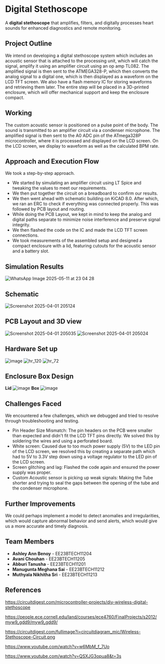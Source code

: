 # Digital Stethoscope  
A **digital stethoscope** that amplifies, filters, and digitally processes heart sounds for enhanced diagnostics and remote monitoring.  
## Project Outline
We intend on developing a digital stethoscope system which includes an acoustic sensor that is attached to the processing unit, which will catch the signal, amplify it using an amplifier circuit using an op amp TL082.
The amplified signal is then sent to the ATMEGA328-P, which then converts the analog signal to a digital one, which is then displayed as a waveform on the LCD TFT screen. We also have a flash memory IC for storing waveforms and retrieving them later.  The entire step will be placed in a 3D-printed enclosure, which will offer mechanical support and keep the enclosure compact.
## Working
The custom acoustic sensor is positioned on a pulse point of the body.
The sound is transmitted to an amplifier circuit via a condenser microphone. 
The amplified signal is then sent to the A0 ADC pin of the  ATmega328P microcontroller, where it is processed and displayed on the LCD screen.
On the LCD screen, we display to waveform as well as the calculated BPM rate.
## Approach and Execution Flow
We took a step-by-step approach.
- We started by simulating an amplifier circuit using LT Spice and tweaking the values to meet our requirements.
- We then put together the circuit on a breadboard to confirm our results.
- We then went ahead with schematic building on KiCAD 8.0. After which, we ran an ERC to check if everything was connected properly. This was followed by PCB layout and routing.
- While doing the PCB Layout, we kept in mind to keep the analog and digital paths separate to minimize noise interference and preserve signal integrity.
- We then flashed the code on the IC and  made the LCD TFT screen connections.
- We took measurements of the assembled setup and designed a compact enclosure with a lid, featuring cutouts for the acoustic sensor and a battery slot.

## Simulation Results
![WhatsApp Image 2025-05-11 at 23 04 28](https://github.com/user-attachments/assets/676283ac-7c9b-4407-b349-a52547164ac3)

## Schematic
![Screenshot 2025-04-01 205124](https://github.com/user-attachments/assets/3de2b7ae-8619-4d17-8622-c52183fbfa94)
## PCB Layout and 3D view
![Screenshot 2025-04-01 205035](https://github.com/user-attachments/assets/310cc9ef-4899-44aa-a6ba-efcdcc17590b)
![Screenshot 2025-04-01 205024](https://github.com/user-attachments/assets/aa3de4de-1c26-4c6c-9281-6d6657d3f451)

##  Hardware Set up
![image](https://github.com/user-attachments/assets/53ad252c-7bdd-4381-a44e-74cb9b514ec9)
![hr_120](https://github.com/user-attachments/assets/9d0b57e3-d23f-4155-bbf6-cad080be3cab)
![hr_72](https://github.com/user-attachments/assets/98b5fd62-e0f1-4946-81f1-a8f5e208d4f0)

## Enclosure Box Design
**Lid**
![image](https://github.com/user-attachments/assets/de61e62d-4c9b-4e15-9bb9-6538a19e1dd1)
**Box**
![image](https://github.com/user-attachments/assets/bbd7c41b-e042-41ba-9591-9a6e976e3755)


## Challenges Faced
We encountered a few challenges, which we debugged and  tried to resolve through troubleshooting and testing.
- Pin Header Size Mismatch: The pin headers on the PCB were smaller than expected and didn't fit the LCD TFT pins directly. We solved this by soldering the wires and using a perforated board.
- White screen: Caused due to too much power supply (5V) to the LED pin of the LCD screen, we resolved this by creating a separate path which had to 5V to 3.3V step down using a voltage regulator to the LED pin of the LCD screen.
- Screen glitching and lag: Flashed the code again and ensured the power supply was proper.
- Custom Acoustic sensor is picking up weak signals: Making the Tube shorter and trying to seal the gaps between the opening of the tube and the condenser microphone.
  
## Further Improvements
We could perhaps implement a model to detect anomalies and irregularities, which would capture abnormal behavior and send alerts, which would give us a  more accurate and timely diagnosis.

##  Team Members  
- **Ashley Ann Benoy** - EE23BTECH11204  
- **Avani Chouhan** - EE23BTECH11205  
- **Abburi Tanusha** - EE23BTECH11201  
- **Manugunta Meghana Sai** - EE23BTECH11212  
- **Muthyala Nikhitha Sri** - EE23BTECH11213



## References
https://circuitdigest.com/microcontroller-projects/diy-wireless-digital-stethoscope

https://people.ece.cornell.edu/land/courses/ece4760/FinalProjects/s2012/myw9_gdd9/myw9_gdd9/

https://circuitdigest.com/fullimage?i=circuitdiagram_mic/Wireless-Stethoscope-Circuit.png

https://www.youtube.com/watch?v=w6MbM_f_7Uo

https://www.youtube.com/watch?v=QSXJG3opua8&t=3s
